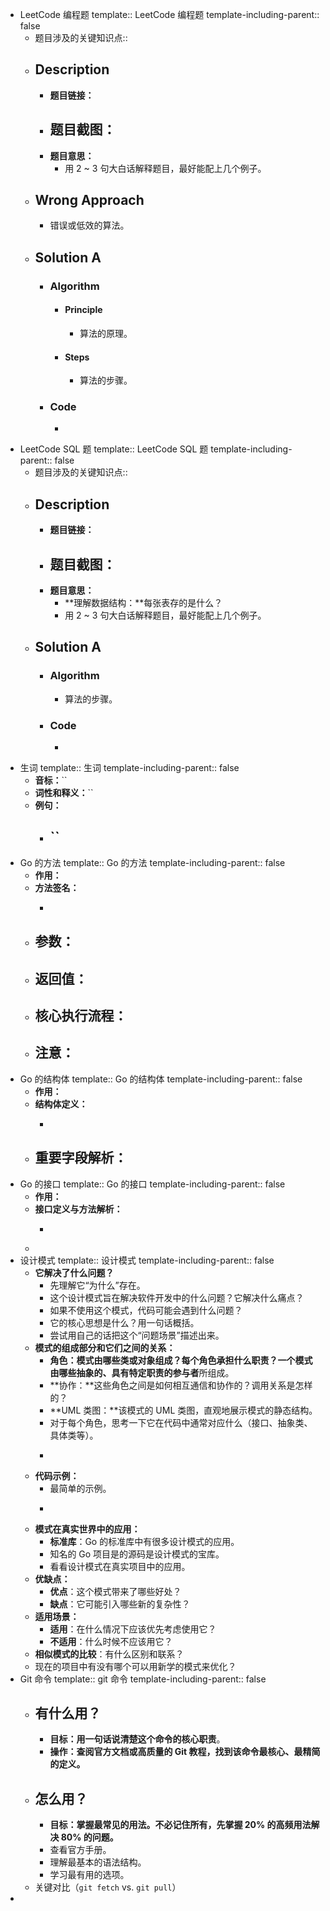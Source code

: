 - LeetCode 编程题
  template:: LeetCode 编程题
  template-including-parent:: false
	- 题目涉及的关键知识点::
	- ## Description
		- **题目链接：**
		- **题目截图：**
			-
		- **题目意思：**
			- 用 2 ~ 3 句大白话解释题目，最好能配上几个例子。
	- ## Wrong Approach
		- 错误或低效的算法。
	- ## Solution A
		- ### Algorithm
			- #### Principle
				- 算法的原理。
			- #### Steps
				- 算法的步骤。
		- ### Code
			- ```go
			  ```
- LeetCode SQL 题
  template:: LeetCode SQL 题
  template-including-parent:: false
	- 题目涉及的关键知识点::
	- ## Description
		- **题目链接：**
		- **题目截图：**
			-
		- **题目意思：**
			- **理解数据结构：**每张表存的是什么？
			- 用 2 ~ 3 句大白话解释题目，最好能配上几个例子。
	- ## Solution A
		- ### Algorithm
			- 算法的步骤。
		- ### Code
			- ```mysql
			  
			  ```
- 生词
  template:: 生词
  template-including-parent:: false
	- **音标：**``
	- **词性和释义：**``
	- **例句：**
		- ``
			-
- Go 的方法
  template:: Go 的方法
  template-including-parent:: false
	- **作用：**
	- **方法签名：**
		- ```go
		  ```
	- **参数：**
		-
	- **返回值：**
		-
	- **核心执行流程：**
		-
	- **注意：**
		-
- Go 的结构体
  template:: Go 的结构体
  template-including-parent:: false
	- **作用：**
	- **结构体定义：**
		- ```go
		  ```
	- **重要字段解析：**
		-
- Go 的接口
  template:: Go 的接口
  template-including-parent:: false
	- **作用：**
	- **接口定义与方法解析：**
		- ```go
		  ```
	-
- 设计模式
  template:: 设计模式
  template-including-parent:: false
	- **它解决了什么问题？**
		- 先理解它“为什么”存在。
		- 这个设计模式旨在解决软件开发中的什么问题？它解决什么痛点？
		- 如果不使用这个模式，代码可能会遇到什么问题？
		- 它的核心思想是什么？用一句话概括。
		- 尝试用自己的话把这个“问题场景”描述出来。
	- **模式的组成部分和它们之间的关系：**
		- **角色：**模式由哪些类或对象组成？每个角色承担什么职责？一个模式由哪些抽象的、具有特定职责的**参与者**所组成。
		- **协作：**这些角色之间是如何相互通信和协作的？调用关系是怎样的？
		- **UML 类图：**该模式的 UML 类图，直观地展示模式的静态结构。
		- 对于每个角色，思考一下它在代码中通常对应什么（接口、抽象类、具体类等）。
		- ```go
		  ```
	- **代码示例：**
		- 最简单的示例。
		- ```go
		  ```
	- **模式在真实世界中的应用：**
		- **标准库**：Go 的标准库中有很多设计模式的应用。
		- 知名的 Go 项目是的源码是设计模式的宝库。
		- 看看设计模式在真实项目中的应用。
	- **优缺点：**
		- **优点**：这个模式带来了哪些好处？
		- **缺点**：它可能引入哪些新的复杂性？
	- **适用场景：**
		- **适用**：在什么情况下应该优先考虑使用它？
		- **不适用**：什么时候不应该用它？
	- **相似模式的比较**：有什么区别和联系？
	- 现在的项目中有没有哪个可以用新学的模式来优化？
- Git 命令
  template:: git 命令
  template-including-parent:: false
	- ## 有什么用？
		- **目标：用一句话说清楚这个命令的核心职责**。
		- **操作：查阅官方文档或高质量的 Git 教程，找到该命令最核心、最精简的定义。**
	- ## 怎么用？
		- **目标：掌握最常见的用法。不必记住所有，先掌握 20% 的高频用法解决 80% 的问题。**
		- 查看官方手册。
		- 理解最基本的语法结构。
		- 学习最有用的选项。
	- 关键对比（`git fetch` vs. `git pull`）
-